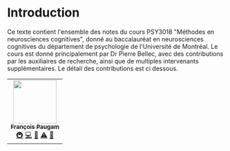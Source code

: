 # Introduction

Ce texte contient l'ensemble des notes du cours PSY3018 "Méthodes en neurosciences cognitives", donné au baccalauréat en neurosciences cognitives du département de psychologie de l'Université de Montréal. Le cours est donné principalement par Dr Pierre Bellec, avec des contributions par les auxiliaires de recherche, ainsi que de multiples intervenants supplémentaires. Le détail des contributions est ci dessous.

<table>
  <tr>
    <td align="center"><a href="https://github.com/FrancoisPgm"><img src="https://avatars.githubusercontent.com/u/35327799?v=4?s=100" width="100px;" alt=""/><br /><sub><b>François Paugam</b></sub></a><br /><a href="#infra-FrancoisPgm" title="Infrastructure (Hosting, Build-Tools, etc)">🚇</a> <a href="https://github.com/SIMEXP/load_confounds/commits?author=FrancoisPgm" title="Code">💻</a> <a href="https://github.com/SIMEXP/load_confounds/pulls?q=is%3Apr+reviewed-by%3AFrancoisPgm" title="Reviewed Pull Requests">👀</a> <a href="https://github.com/SIMEXP/load_confounds/commits?author=FrancoisPgm" title="Tests">⚠️</a> <a href="#data-FrancoisPgm" title="Data">🔣</a></td>
  </tr>
</table>
